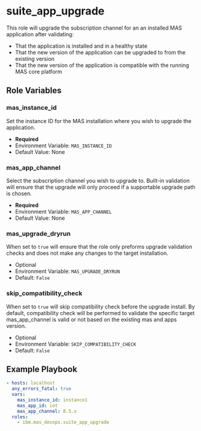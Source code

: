 suite_app_upgrade
===============================================================================
This role will upgrade the subscription channel for an an installed MAS application after validating:

- That the application is installed and in a healthy state
- That the new version of the application can be upgraded to from the existing version
- That the new version of the application is compatible with the running MAS core platform


Role Variables
-------------------------------------------------------------------------------
### mas_instance_id
Set the instance ID for the MAS installation where you wish to upgrade the application.

- **Required**
- Environment Variable: `MAS_INSTANCE_ID`
- Default Value: None

### mas_app_channel
Select the subscription channel you wish to upgrade to.  Built-in validation will ensure that the upgrade will only proceed if a supportable upgrade path is chosen.

- **Required**
- Environment Variable: `MAS_APP_CHANNEL`
- Default Value: None

### mas_upgrade_dryrun
When set to `true` will ensure that the role only preforms upgrade validation checks and does not make any changes to the target installation.

- Optional
- Environment Variable: `MAS_UPGRADE_DRYRUN`
- Default: `False`

### skip_compatibility_check
When set to `true` will skip compatibility check before the upgrade install. By default, compatibility check will be performed to validate the specific target mas_app_channel is valid or not based on the existing mas and apps version.

- Optional
- Environment Variable: `SKIP_COMPATIBILITY_CHECK`
- Default: `False`

Example Playbook
-------------------------------------------------------------------------------

```yaml
- hosts: localhost
  any_errors_fatal: true
  vars:
    mas_instance_id: instance1
    mas_app_id: iot
    mas_app_channel: 8.5.x
  roles:
    - ibm.mas_devops.suite_app_upgrade
```
